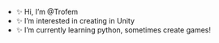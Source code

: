 - ✨ Hi, I’m @Trofem
- ✨ I’m interested in creating in Unity
- ✨ I’m currently learning python, sometimes create games!

<!---
Trofem/Trofem is a ✨ special ✨ repository because its `README.md` (this file) appears on your GitHub profile.
You can click the Preview link to take a look at your changes.
--->
